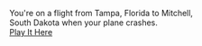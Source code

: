 You're on a flight from Tampa, Florida to Mitchell,<br> South Dakota when your plane crashes.<br>
<a href="http://desolate.imakegamez.com">Play It Here</a>
